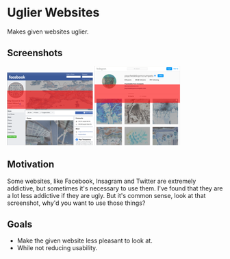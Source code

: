 # Uglier Websites
Makes given websites uglier.

## Screenshots
![Screenshot of the uglified Facebook](https://raw.githubusercontent.com/trustedtomato/uglier-websites/master/screenshots/facebook-small.png)
![Screenshot of the uglified Instagram](https://raw.githubusercontent.com/trustedtomato/uglier-websites/master/screenshots/instagram-small.png)

## Motivation
Some websites, like Facebook, Insagram and Twitter are extremely addictive, but sometimes it's necessary to use them.
I've found that they are a lot less addictive if they are ugly.
But it's common sense, look at that screenshot, why'd you want to use those things?

## Goals
- Make the given website less pleasant to look at.
- While not reducing usability.